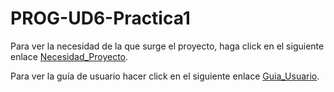 # PROG-UD6-Practica1

Para ver la necesidad de la que surge el proyecto, haga click en el siguiente enlace [Necesidad_Proyecto](/docs/Necesidad_Proyecto.md).

Para ver la guía de usuario hacer click en el siguiente enlace [Guia_Usuario](/docs/Guia_Usuario.md).
